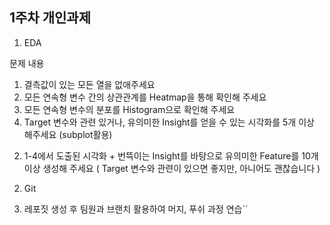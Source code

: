 ## 1주차 개인과제

1. EDA

 문제 내용

1. 결측값이 있는 모든 열을 없애주세요
2. 모든 연속형 변수 간의 상관관계를 Heatmap을 통해 확인해 주세요
3. 모든 연속형 변수의 분포를 Histogram으로 확인해 주세요
4. Target 변수와 관련 있거나, 유의미한 Insight를 얻을 수 있는 시각화를 5개 이상 해주세요 (subplot활용)

2) 1-4에서 도출된 시각화 + 번뜩이는 Insight를 바탕으로 유의미한 Feature를 10개 이상 생성해 주세요
( Target 변수와 관련이 있으면 좋지만, 아니어도 괜찮습니다 )



2. Git

1. 레포짓 생성 후 팀원과 브랜치 활용하여 머지, 푸쉬 과정 연습``